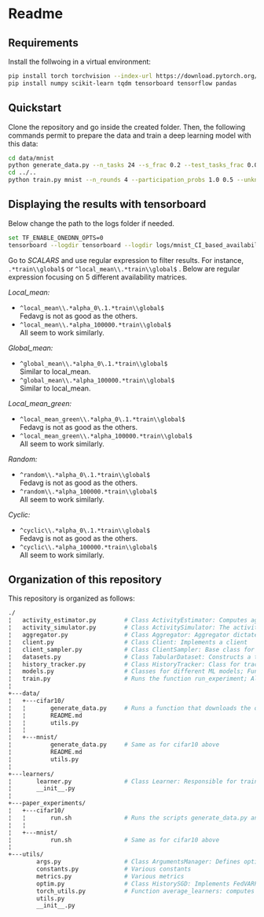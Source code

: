 # Readme

## Requirements

Install the follwoing in a virtual environment:
```bash
pip install torch torchvision --index-url https://download.pytorch.org/whl/cu121
pip install numpy scikit-learn tqdm tensorboard tensorflow pandas
```

## Quickstart

Clone the repository and go inside the created folder. Then, the following commands permit to prepare the data and train a deep learning model with this data:

```bash
cd data/mnist
python generate_data.py --n_tasks 24 --s_frac 0.2 --test_tasks_frac 0.0 --seed 12345
cd ../..
python train.py mnist --n_rounds 4 --participation_probs 1.0 0.5 --unknown_participation_probs --bz 128 --lr 5e-3 --log_freq 1 --device cuda --optimizer sgd --server_optimizer history --swap_labels --swap_proportion 0.0 --logs_dir logs/mnist_CI_based_availability/clients_7/test --seed 12 --verbose 0
```

## Displaying the results with tensorboard

Below change the path to the logs folder if needed.
```bash
set TF_ENABLE_ONEDNN_OPTS=0
tensorboard --logdir tensorboard --logdir logs/mnist_CI_based_availability/clients_7/
```

Go to *SCALARS* and use regular expression to filter results. For instance, 
`.*train\\global$` or 
`^local_mean\\.*train\\global$`
.
Below are regular expression focusing on 5 different availability matrices.

*Local_mean:*  
- `^local_mean\\.*alpha_0\.1.*train\\global$`  
Fedavg is not as good as the others.
- `^local_mean\\.*alpha_100000.*train\\global$`  
All seem to work similarly.

*Global_mean:*  
- `^global_mean\\.*alpha_0\.1.*train\\global$`  
Similar to local_mean.
- `^global_mean\\.*alpha_100000.*train\\global$`  
Similar to local_mean.

*Local_mean_green:*  
- `^local_mean_green\\.*alpha_0\.1.*train\\global$`  
Fedavg is not as good as the others.
- `^local_mean_green\\.*alpha_100000.*train\\global$`  
All seem to work similarly.

*Random:*
- `^random\\.*alpha_0\.1.*train\\global$`  
Fedavg is not as good as the others.
- `^random\\.*alpha_100000.*train\\global$`  
All seem to work similarly.

*Cyclic:*
- `^cyclic\\.*alpha_0\.1.*train\\global$`  
Fedavg is not as good as the others.
- `^cyclic\\.*alpha_100000.*train\\global$`  
All seem to work similarly.

## Organization of this repository

This repository is organized as follows:
```bash
./
¦   activity_estimator.py        # Class ActivityEstimator: Computes aggregation weights based on the previous participation history
¦   activity_simulator.py        # Class ActivitySimulator: The activity of each client follows a Bernoulli random variable
¦   aggregator.py                # Class Aggregator: Aggregator dictates communications between clients (also NoCommunicationAggregator and CentralizedAggregator classes)
¦   client.py                    # Class Client: Implements a client
¦   client_sampler.py            # Class ClientSampler: Base class for clients sampler
¦   datasets.py                  # Class TabularDataset: Constructs a torch.utils.Dataset object from a pickle file; Class SubMNIST: Constructs a subset of MNIST dataset from a pickle file (also SubCIFAR10, SubCIFAR100, SubFEMNIST); Class CharacterDataset: Dataset for next character prediction; Function get_mnist: gets full (both train and test) MNIST dataset inputs and labels (also get_cifar10, get_cifar100 functions)
¦   history_tracker.py           # Class HistoryTracker: Class for tracking historical gradients. Designed for implementing FedVARP
¦   models.py                    # Classes for different ML models; Function get_mobilenet: creates MobileNet model with `num_classes` outputs
¦   train.py                     # Runs the function run_experiment; Also contains the function init_clients contained in this script
¦   
+---data/
¦   +---cifar10/
¦   ¦       generate_data.py     # Runs a function that downloads the data and splits the dataset among n_clients (three methods are available); see README for more information
¦   ¦       README.md
¦   ¦       utils.py
¦   ¦       
¦   +---mnist/
¦           generate_data.py     # Same as for cifar10 above
¦           README.md
¦           utils.py
¦           
+---learners/
¦       learner.py               # Class Learner: Responsible for training and evaluating a (deep-)learning model (also LanguageModelingLearner class)
¦       __init__.py
¦       
+---paper_experiments/
¦   +---cifar10/
¦   ¦       run.sh               # Runs the scripts generate_data.py and train.py with appropriate arguments
¦   ¦       
¦   +---mnist/
¦           run.sh               # Same as for cifar10 above
¦           
+---utils/
        args.py                  # Class ArgumentsManager: Defines options used during training and test time, also implements several helper functions such as parsing, printing, and saving the options (also TrainArgumentsManager class)
        constants.py             # Various constants
        metrics.py               # Various metrics
        optim.py                 # Class HistorySGD: Implements FedVARP; Class ProxSGD: Adaptation of torch.optim.SGD to proximal SGD
        torch_utils.py           # Function average_learners: computes the average of learners and store it into target_learner; Function copy_model: Copy learners_weights from target to source; Function copy_gradient: Copy param.grad.data from source to target; Function partial_average: performs a step towards aggregation for learners; Function differentiate_learner: Set the gradient of the model to be the difference between `target` and `reference` multiplied by `coeff`; Function simplex_projection: Compute the Euclidean projection on a positive simplex
        utils.py
        __init__.py
```